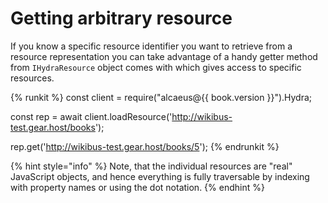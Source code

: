 # Getting arbitrary resource

If you know a specific resource identifier you want to retrieve from a resource representation you can take 
advantage of a handy getter method from `IHydraResource` object comes with which gives access to specific
resources.

{% runkit %}
const client = require("alcaeus@{{ book.version }}").Hydra;

const rep = await client.loadResource('http://wikibus-test.gear.host/books');

rep.get('http://wikibus-test.gear.host/books/5');
{% endrunkit %}

{% hint style="info" %}
 Note, that the individual resources are "real" JavaScript objects, and hence everything is fully traversable
 by indexing with property names or using the dot notation.
{% endhint %}
